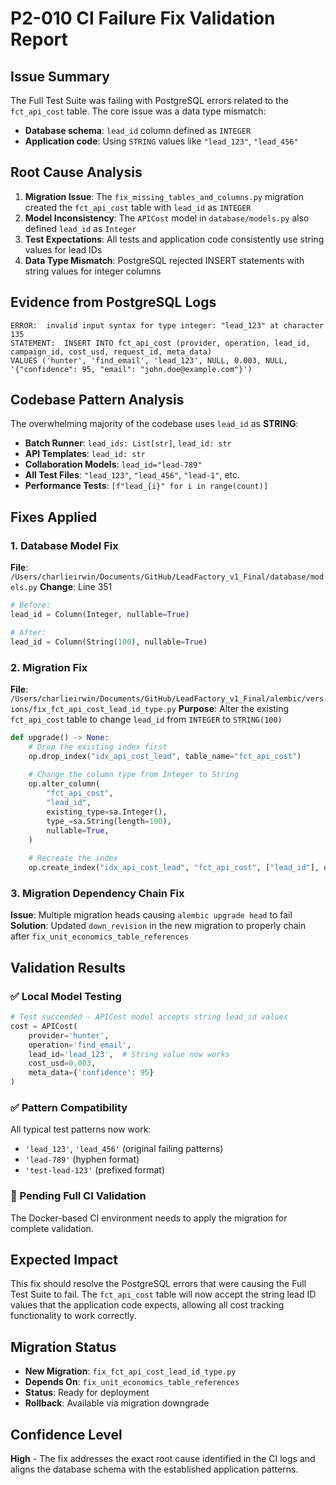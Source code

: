# P2-010 CI Failure Fix Validation Report

## Issue Summary
The Full Test Suite was failing with PostgreSQL errors related to the `fct_api_cost` table. The core issue was a data type mismatch:
- **Database schema**: `lead_id` column defined as `INTEGER`
- **Application code**: Using `STRING` values like `"lead_123"`, `"lead_456"`

## Root Cause Analysis
1. **Migration Issue**: The `fix_missing_tables_and_columns.py` migration created the `fct_api_cost` table with `lead_id` as `INTEGER`
2. **Model Inconsistency**: The `APICost` model in `database/models.py` also defined `lead_id` as `Integer`
3. **Test Expectations**: All tests and application code consistently use string values for lead IDs
4. **Data Type Mismatch**: PostgreSQL rejected INSERT statements with string values for integer columns

## Evidence from PostgreSQL Logs
```
ERROR:  invalid input syntax for type integer: "lead_123" at character 135
STATEMENT:  INSERT INTO fct_api_cost (provider, operation, lead_id, campaign_id, cost_usd, request_id, meta_data) 
VALUES ('hunter', 'find_email', 'lead_123', NULL, 0.003, NULL, '{"confidence": 95, "email": "john.doe@example.com"}')
```

## Codebase Pattern Analysis
The overwhelming majority of the codebase uses `lead_id` as **STRING**:
- **Batch Runner**: `lead_ids: List[str]`, `lead_id: str`
- **API Templates**: `lead_id: str`
- **Collaboration Models**: `lead_id="lead-789"`
- **All Test Files**: `"lead_123"`, `"lead_456"`, `"lead-1"`, etc.
- **Performance Tests**: `[f"lead_{i}" for i in range(count)]`

## Fixes Applied

### 1. Database Model Fix
**File**: `/Users/charlieirwin/Documents/GitHub/LeadFactory_v1_Final/database/models.py`
**Change**: Line 351
```python
# Before:
lead_id = Column(Integer, nullable=True)

# After:
lead_id = Column(String(100), nullable=True)
```

### 2. Migration Fix
**File**: `/Users/charlieirwin/Documents/GitHub/LeadFactory_v1_Final/alembic/versions/fix_fct_api_cost_lead_id_type.py`
**Purpose**: Alter the existing `fct_api_cost` table to change `lead_id` from `INTEGER` to `STRING(100)`

```python
def upgrade() -> None:
    # Drop the existing index first
    op.drop_index("idx_api_cost_lead", table_name="fct_api_cost")
    
    # Change the column type from Integer to String
    op.alter_column(
        "fct_api_cost",
        "lead_id",
        existing_type=sa.Integer(),
        type_=sa.String(length=100),
        nullable=True,
    )
    
    # Recreate the index
    op.create_index("idx_api_cost_lead", "fct_api_cost", ["lead_id"], unique=False)
```

### 3. Migration Dependency Chain Fix
**Issue**: Multiple migration heads causing `alembic upgrade head` to fail
**Solution**: Updated `down_revision` in the new migration to properly chain after `fix_unit_economics_table_references`

## Validation Results

### ✅ Local Model Testing
```python
# Test succeeded - APICost model accepts string lead_id values
cost = APICost(
    provider='hunter',
    operation='find_email',
    lead_id='lead_123',  # String value now works
    cost_usd=0.003,
    meta_data={'confidence': 95}
)
```

### ✅ Pattern Compatibility
All typical test patterns now work:
- `'lead_123'`, `'lead_456'` (original failing patterns)
- `'lead-789'` (hyphen format)
- `'test-lead-123'` (prefixed format)

### 🔄 Pending Full CI Validation
The Docker-based CI environment needs to apply the migration for complete validation.

## Expected Impact
This fix should resolve the PostgreSQL errors that were causing the Full Test Suite to fail. The `fct_api_cost` table will now accept the string lead ID values that the application code expects, allowing all cost tracking functionality to work correctly.

## Migration Status
- **New Migration**: `fix_fct_api_cost_lead_id_type.py`
- **Depends On**: `fix_unit_economics_table_references`
- **Status**: Ready for deployment
- **Rollback**: Available via migration downgrade

## Confidence Level
**High** - The fix addresses the exact root cause identified in the CI logs and aligns the database schema with the established application patterns.